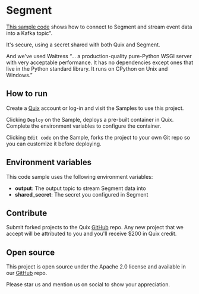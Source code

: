 # Segment

[This sample code](https://github.com/quixio/quix-samples/tree/develop/python/sources/segment_webhook) shows how to connect to Segment and stream event data into a Kafka topic".

It's secure, using a secret shared with both Quix and Segment.

And we've used Waitress “… a production-quality pure-Python WSGI server with very acceptable performance. It has no dependencies except ones that live in the Python standard library. It runs on CPython on Unix and Windows.”

## How to run

Create a [Quix](https://portal.platform.quix.ai/self-sign-up?xlink=github) account or log-in and visit the Samples to use this project.

Clicking `Deploy` on the Sample, deploys a pre-built container in Quix. Complete the environment variables to configure the container.

Clicking `Edit code` on the Sample, forks the project to your own Git repo so you can customize it before deploying.

## Environment variables

This code sample uses the following environment variables:

- **output**: The output topic to stream Segment data into
- **shared_secret**: The secret you configured in Segment

## Contribute

Submit forked projects to the Quix [GitHub](https://github.com/quixio/quix-samples) repo. Any new project that we accept will be attributed to you and you'll receive $200 in Quix credit.

## Open source

This project is open source under the Apache 2.0 license and available in our [GitHub](https://github.com/quixio/quix-samples) repo.

Please star us and mention us on social to show your appreciation.

